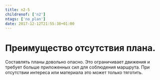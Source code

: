 ```yaml
---
title: n2-5
childrenof: ['n2']
ntags: ['no_plan']
date: 2017-12-12T21:55:38+01:00
---
```


# Преимущество отсутствия плана.

Составлять планы довольно опасно. Это ограничивает движения и требует больше
приложенных сил для соблюдения маршрута. При отсутствии интереса или материала
это может только тяготить.
